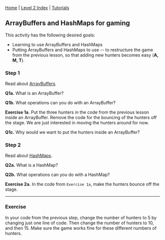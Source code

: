 <div class="nav">
  <a href="../../index.html">Home</a> | <a href="index.html">Level 2 Index</a> | <a href="../../tutorials-index.html">Tutorials</a>
</div>

## ArrayBuffers and HashMaps for gaming

This activity has the following desired goals:
* Learning to use ArrayBuffers and HashMaps 
* Putting ArrayBuffers and HashMaps to use -- to restructure the game from the previous lesson, so that adding new hunters becomes easy (**A, M, T**).

### Step 1

Read about [ArrayBuffers](../../reference/abuffer-hmap-hset.html).

**Q1a.** What is an ArrayBuffer?

**Q1b.** What operations can you do with an ArrayBuffer?

**Exercise 1a.** Put the three hunters in the code from the previous lesson inside an ArrayBuffer. Remove the code for the bouncing of the hunters off the stage. We are just interested in moving the hunters around for now.

**Q1c.** Why would we want to put the hunters inside an ArrayBuffer?

### Step 2

Read about [HashMaps](../../reference/abuffer-hmap-hset.html#hashmap).

**Q2a.** What is a HashMap?

**Q2b.** What operations can you do with a HashMap?

**Exercise 2a.** In the code from `Exercise 1a`, make the hunters bounce off the stage.

---

### Exercise

In your code from the previous step, change the number of hunters to 5 by changing just one line of code. Then change the number of hunters to 10, and then 15. Make sure the game works fine for these different numbers of hunters.
